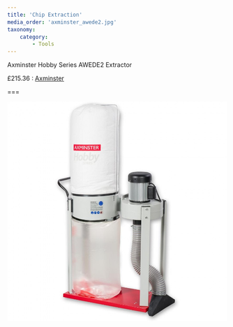 ```yaml
---
title: 'Chip Extraction'
media_order: 'axminster_awede2.jpg'
taxonomy:
    category:
        - Tools
---
```


Axminster Hobby Series AWEDE2 Extractor

£215.36 : [Axminster](https://www.axminster.co.uk/axminster-hobby-series-awede2-extractor-501263)

===

![Axminster Hobby Series AWEDE2 Extractor](axminster_awede2.jpg)
